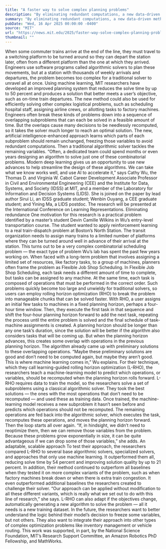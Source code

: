 ```yaml
---
title: "A faster way to solve complex planning problems"
description: "By eliminating redundant computations, a new data-driven method can streamline processes like scheduling trains, routing delivery drivers, or assigning airline crews."
summary: "By eliminating redundant computations, a new data-driven method can streamline processes like scheduling trains, routing"
pubDate: "Wed, 16 Apr 2025 00:00:00 -0400"
source: "MIT"
url: "https://news.mit.edu/2025/faster-way-solve-complex-planning-problems-0416"
thumbnail: ""
---
```


When some commuter trains arrive at the end of the line, they must travel to a switching platform to be turned around so they can depart the station later, often from a different platform than the one at which they arrived.
Engineers use software programs called algorithmic solvers to plan these movements, but at a station with thousands of weekly arrivals and departures, the problem becomes too complex for a traditional solver to unravel all at once.
Using machine learning, MIT researchers have developed an improved planning system that reduces the solve time by up to 50 percent and produces a solution that better meets a user’s objective, such as on-time train departures. The new method could also be used for efficiently solving other complex logistical problems, such as scheduling hospital staff, assigning airline crews, or allotting tasks to factory machines.
Engineers often break these kinds of problems down into a sequence of overlapping subproblems that can each be solved in a feasible amount of time. But the overlaps cause many decisions to be needlessly recomputed, so it takes the solver much longer to reach an optimal solution.
The new, artificial intelligence-enhanced approach learns which parts of each subproblem should remain unchanged, freezing those variables to avoid redundant computations. Then a traditional algorithmic solver tackles the remaining variables.
“Often, a dedicated team could spend months or even years designing an algorithm to solve just one of these combinatorial problems. Modern deep learning gives us an opportunity to use new advances to help streamline the design of these algorithms. We can take what we know works well, and use AI to accelerate it,” says Cathy Wu, the Thomas D. and Virginia W. Cabot Career Development Associate Professor in Civil and Environmental Engineering (CEE) and the Institute for Data, Systems, and Society (IDSS) at MIT, and a member of the Laboratory for Information and Decision Systems (LIDS).
She is joined on the paper by lead author Sirui Li, an IDSS graduate student; Wenbin Ouyang, a CEE graduate student; and Yining Ma, a LIDS postdoc. The research will be presented at the International Conference on Learning Representations.
Eliminating redundance
One motivation for this research is a practical problem identified by a master’s student Devin Camille Wilkins in Wu’s entry-level transportation course. The student wanted to apply reinforcement learning to a real train-dispatch problem at Boston’s North Station. The transit organization needs to assign many trains to a limited number of platforms where they can be turned around well in advance of their arrival at the station.
This turns out to be a very complex combinatorial scheduling problem — the exact type of problem Wu’s lab has spent the past few years working on.
When faced with a long-term problem that involves assigning a limited set of resources, like factory tasks, to a group of machines, planners often frame the problem as Flexible Job Shop Scheduling.
In Flexible Job Shop Scheduling, each task needs a different amount of time to complete, but tasks can be assigned to any machine. At the same time, each task is composed of operations that must be performed in the correct order.
Such problems quickly become too large and unwieldy for traditional solvers, so users can employ rolling horizon optimization (RHO) to break the problem into manageable chunks that can be solved faster.
With RHO, a user assigns an initial few tasks to machines in a fixed planning horizon, perhaps a four-hour time window. Then, they execute the first task in that sequence and shift the four-hour planning horizon forward to add the next task, repeating the process until the entire problem is solved and the final schedule of task-machine assignments is created.
A planning horizon should be longer than any one task’s duration, since the solution will be better if the algorithm also considers tasks that will be coming up.
But when the planning horizon advances, this creates some overlap with operations in the previous planning horizon. The algorithm already came up with preliminary solutions to these overlapping operations.
“Maybe these preliminary solutions are good and don’t need to be computed again, but maybe they aren’t good. This is where machine learning comes in,” Wu explains.
For their technique, which they call learning-guided rolling horizon optimization (L-RHO), the researchers teach a machine-learning model to predict which operations, or variables, should be recomputed when the planning horizon rolls forward.
L-RHO requires data to train the model, so the researchers solve a set of subproblems using a classical algorithmic solver. They took the best solutions — the ones with the most operations that don’t need to be recomputed — and used these as training data.
Once trained, the machine-learning model receives a new subproblem it hasn’t seen before and predicts which operations should not be recomputed. The remaining operations are fed back into the algorithmic solver, which executes the task, recomputes these operations, and moves the planning horizon forward. Then the loop starts all over again.
“If, in hindsight, we didn’t need to reoptimize them, then we can remove those variables from the problem. Because these problems grow exponentially in size, it can be quite advantageous if we can drop some of those variables,” she adds.
An adaptable, scalable approach
To test their approach, the researchers compared L-RHO to several base algorithmic solvers, specialized solvers, and approaches that only use machine learning. It outperformed them all, reducing solve time by 54 percent and improving solution quality by up to 21 percent.
In addition, their method continued to outperform all baselines when they tested it on more complex variants of the problem, such as when factory machines break down or when there is extra train congestion. It even outperformed additional baselines the researchers created to challenge their solver.
“Our approach can be applied without modification to all these different variants, which is really what we set out to do with this line of research,” she says.
L-RHO can also adapt if the objectives change, automatically generating a new algorithm to solve the problem — all it needs is a new training dataset.
In the future, the researchers want to better understand the logic behind their model’s decision to freeze some variables, but not others. They also want to integrate their approach into other types of complex optimization problems like inventory management or vehicle routing.
This work was supported, in part, by the National Science Foundation, MIT’s Research Support Committee, an Amazon Robotics PhD Fellowship, and MathWorks.
